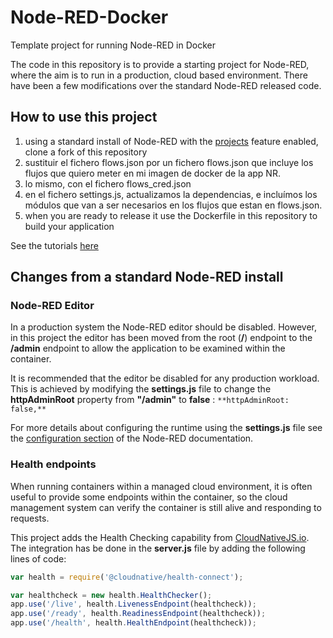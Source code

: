 # Node-RED-Docker

Template project for running Node-RED in Docker

The code in this repository is to provide a starting project for Node-RED, where the aim is to run in a production, cloud based environment.  There have been a few modifications over the standard Node-RED released code.

## How to use this project

1. using a standard install of Node-RED with the [projects](https://nodered.org/docs/user-guide/projects/) feature enabled, clone a fork of this repository
2. sustituir el fichero flows.json por un fichero flows.json que incluye los flujos que quiero meter en mi imagen de docker de la app NR. 
3. lo mismo, con el fichero flows_cred.json 
4. en el fichero settings.js, actualizamos la dependencias, e incluímos los módulos que van a ser necesarios en los flujos que estan en flows.json.
4. when you are ready to release it use the Dockerfile in this repository to build your application

See the tutorials [here](https://github.com/binnes/Node-RED-container-prod)

## Changes from a standard Node-RED install

### Node-RED Editor

In a production system the Node-RED editor should be disabled.  However, in this project the editor has been moved from the root (**/**) endpoint to the **/admin** endpoint to allow the application to be examined within the container.

It is recommended that the editor be disabled for any production workload.  This is achieved by modifying the **settings.js** file to change the **httpAdminRoot** property from **"/admin"** to **false** : `**httpAdminRoot: false,**`

For more details about configuring the runtime using the **settings.js** file see the [configuration section](https://nodered.org/docs/user-guide/runtime/configuration) of the Node-RED documentation.

### Health endpoints

When running containers within a managed cloud environment, it is often useful to provide some endpoints within the container, so the cloud management system can verify the container is still alive and responding to requests.

This project adds the Health Checking capability from [CloudNativeJS.io](https://www.cloudnativejs.io).  The integration has be done in the **server.js** file by adding the following lines of code:

```JavaScript
var health = require('@cloudnative/health-connect');

var healthcheck = new health.HealthChecker();
app.use('/live', health.LivenessEndpoint(healthcheck));
app.use('/ready', health.ReadinessEndpoint(healthcheck));
app.use('/health', health.HealthEndpoint(healthcheck));
```
